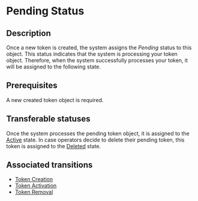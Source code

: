 # Pending Status
## Description
Once a new token is created, the system assigns the *Pending* status to this object. This status indicates that the system is processing your token object. Therefore, when the system successfully processes your token, it will be assigned to the following state.
## Prerequisites 
A new created token object is required.
## Transferable statuses
Once the system processes the pending token object, it is assigned to the [Active](s-b-active.html) state.
In case operators decide to delete their pending token, this token is assigned to the [Deleted](s-d-deleted.html) state.
## Associated transitions
* [Token Creation](t-1-new-pending.html)
* [Token Activation](t-2-pen-active.html)
* [Token Removal](t-5-token-deleted.html)
